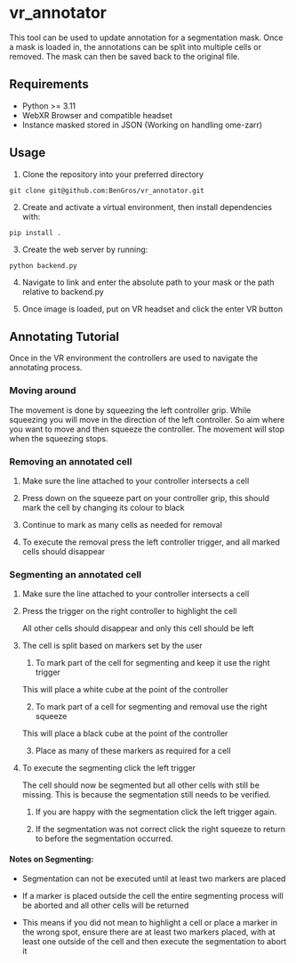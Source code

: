 # vr_annotator

This tool can be used to update annotation for a segmentation mask. Once a mask
is loaded in, the annotations can be split into multiple cells or removed. The mask
can then be saved back to the original file.

## Requirements

- Python >= 3.11
- WebXR Browser and compatible headset
- Instance masked stored in JSON (Working on handling ome-zarr)

## Usage

1. Clone the repository into your preferred directory

```
git clone git@github.com:BenGros/vr_annotator.git
```

2. Create and activate a virtual environment, then install dependencies with:

```
pip install .
```

3. Create the web server by running:

```
python backend.py
```

4. Navigate to link and enter the absolute path to your mask or the path relative to backend.py

5. Once image is loaded, put on VR headset and click the enter VR button

## Annotating Tutorial

Once in the VR environment the controllers are used to navigate the annotating process.

### Moving around

The movement is done by squeezing the left controller grip. While squeezing you will move in
the direction of the left controller. So aim where you want to move and then squeeze the controller.
The movement will stop when the squeezing stops.

### Removing an annotated cell

1. Make sure the line attached to your controller intersects a cell

2. Press down on the squeeze part on your controller grip, this should mark the cell by changing its colour to black

3. Continue to mark as many cells as needed for removal

4. To execute the removal press the left controller trigger, and all marked cells should disappear

### Segmenting an annotated cell

1. Make sure the line attached to your controller intersects a cell

2. Press the trigger on the right controller to highlight the cell

   All other cells should disappear and only this cell should be left

3. The cell is split based on markers set by the user

   1. To mark part of the cell for segmenting and keep it use the right trigger

   This will place a white cube at the point of the controller

   2. To mark part of a cell for segmenting and removal use the right squeeze

   This will place a black cube at the point of the controller

   3. Place as many of these markers as required for a cell

4. To execute the segmenting click the left trigger

   The cell should now be segmented but all other cells with still be missing.
   This is because the segmentation still needs to be verified.

   1. If you are happy with the segmentation click the left trigger again.

   2. If the segmentation was not correct click the right squeeze to return to before the segmentation occurred.

#### Notes on Segmenting:

- Segmentation can not be executed until at least two markers are placed

- If a marker is placed outside the cell the entire segmenting process will be aborted and all other cells will be returned

- This means if you did not mean to highlight a cell or place a marker in the wrong spot, ensure there are at least two
  markers placed, with at least one outside of the cell and then execute the segmentation to abort it

